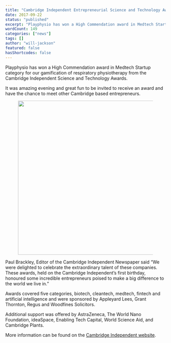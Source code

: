 ```yaml
---
title: "Cambridge Independent Entrepreneurial Science and Technology Awards"
date: 2017-09-22
status: "published"
excerpt: "Playphysio has won a High Commendation award in Medtech Startup category for our gamification of respiratory physiotherapy from the Cambridge Independent Scienc..."
wordCount: 149
categories: ["news"]
tags: []
author: "will-jackson"
featured: false
hasShortcodes: false
---
```


<p>Playphysio has won a High Commendation award in Medtech Startup category for our gamification of respiratory physiotherapy from the Cambridge Independent Science and Technology Awards.</p>

<p>It was amazing evening and great fun to be invited to receive an award and have the chance to meet other Cambridge based entrepreneurs.</p>

<figure ><img loading="lazy" decoding="async" width="750" height="483" src="http://astro-wp.local/wp-content/uploads/2019/01/cambIndAwards.jpg" alt=""  srcset="http://astro-wp.local/wp-content/uploads/2019/01/cambIndAwards.jpg 750w, http://astro-wp.local/wp-content/uploads/2019/01/cambIndAwards-300x193.jpg 300w" sizes="auto, (max-width: 750px) 100vw, 750px" /></figure>

<p>Paul Brackley, Editor of the Cambridge Independent Newspaper said “We were delighted to celebrate the extraordinary talent of these companies. These awards, held on the Cambridge Independent’s first birthday, honoured some incredible entrepreneurs poised to make a big difference to the world we live in.”</p>

<p>Awards covered five categories, biotech, cleantech, medtech, fintech and artificial intelligence and were sponsored by Appleyard Lees, Grant Thornton, Regus and Woodfines Solicitors.</p>

<p>Additional support was offered by AstraZeneca, The World Nano Foundation,  ideaSpace, Enabling Tech Capital, World Science Aid, and Cambridge Plants.</p>

<p>More information can be found on the <a href="https://www.cambridgeindependent.co.uk/business/winners-of-the-cambridge-independent-entrepreneurial-science-and-technology-awards-revealed-9051223/">Cambridge Independent website</a>.</p>